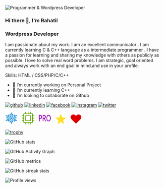 ![Programmer & Wordpress Developer](https://i.postimg.cc/MpMScmpK/20220908-205519.jpg)

###  Hi there 👋, I'm Rahatil
###  Wordpress Developer


I am passionate about my work. I am an excellent communicator .  I am currently learning C & C++ language as a intermediate programmer . I have a passion for learning and sharing my knowledge with others as publicly as possible. I love to solve real word  problems. I am strategic, goal oriented and always work with an end goal in mind.and use in your profile.

Skills:  HTML / CSS/PHP/C/C++

- 🔭 I’m currently working on Personal Project 
- 🌱 I’m currently learning C++ 
- 👯 I’m looking to collaborate on Github 


[<img src='https://cdn.jsdelivr.net/npm/simple-icons@3.0.1/icons/github.svg' alt='github' height='40'>](https://github.com/Ra-Ha-Til)  [<img src='https://cdn.jsdelivr.net/npm/simple-icons@3.0.1/icons/linkedin.svg' alt='linkedin' height='40'>](https://www.linkedin.com/in/Ra-Ha-Til/)  [<img src='https://cdn.jsdelivr.net/npm/simple-icons@3.0.1/icons/facebook.svg' alt='facebook' height='40'>](https://www.facebook.com/Ra-Ha-Til)  [<img src='https://cdn.jsdelivr.net/npm/simple-icons@3.0.1/icons/instagram.svg' alt='instagram' height='40'>](https://www.instagram.com/Ra-Ha-Til/)  [<img src='https://cdn.jsdelivr.net/npm/simple-icons@3.0.1/icons/twitter.svg' alt='twitter' height='40'>](https://twitter.com/Ra-Ha-Til)  

<a href='https://archiveprogram.github.com/'><img src='https://raw.githubusercontent.com/acervenky/animated-github-badges/master/assets/acbadge.gif' width='40' height='40'></a> <a href='https://docs.github.com/en/developers'><img src='https://raw.githubusercontent.com/acervenky/animated-github-badges/master/assets/devbadge.gif' width='40' height='40'></a> <a href='https://github.com/pricing'><img src='https://raw.githubusercontent.com/acervenky/animated-github-badges/master/assets/pro.gif' width='40' height='40'></a> <a href='https://stars.github.com/'><img src='https://raw.githubusercontent.com/acervenky/animated-github-badges/master/assets/starbadge.gif' width='35' height='35'></a> <a href='https://docs.github.com/en/github/supporting-the-open-source-community-with-github-sponsors'><img src='https://raw.githubusercontent.com/acervenky/animated-github-badges/master/assets/sponsorbadge.gif' width='35' height='35'></a> 

[![trophy](https://github-profile-trophy.vercel.app/?username=Ra-Ha-Til)](https://github.com/ryo-ma/github-profile-trophy)

![GitHub stats](https://github-readme-stats.vercel.app/api?username=Ra-Ha-Til&show_icons=true&count_private=true)  

![GitHub Activity Graph](https://activity-graph.herokuapp.com/graph?username=Ra-Ha-Til)  

![GitHub metrics](https://metrics.lecoq.io/Ra-Ha-Til)  

![GitHub streak stats](https://github-readme-streak-stats.herokuapp.com/?user=Ra-Ha-Til)  

![Profile views](https://gpvc.arturio.dev/Ra-Ha-Til)  
